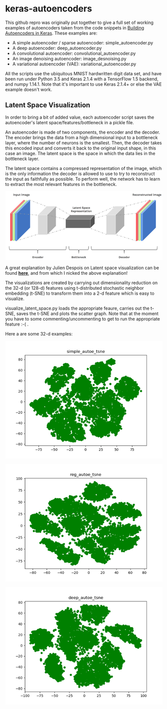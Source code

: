 # keras-autoencoders

This github repro was originally put together to give a full set of
working examples of autoencoders taken from the code snippets in
[Building Autoencoders in Keras](https://blog.keras.io/building-autoencoders-in-keras.html).
These examples are:

* A simple autoencoder / sparse autoencoder: simple\_autoencoder.py
* A deep autoencoder: deep\_autoencoder.py
* A convolutional autoencoder: convolutional\_autoencoder.py
* An image denoising autoencoder: image\_desnoising.py
* A variational autoencoder (VAE): variational\_autoencoder.py

All the scripts use the ubiquitous MNIST hardwritten digit data set,
and have been run under Python 3.5 and Keras 2.1.4 with a TensorFlow 1.5
backend, and numpy 1.14.1. Note that it's important to use Keras 2.1.4+
or else the VAE example doesn't work.

## Latent Space Visualization

In order to bring a bit of added value, each autoencoder script saves
the autoencoder's latent space/features/bottleneck in a pickle file.

An autoencoder is made of two components, the encoder and the decoder.
The encoder brings the data from a high dimensional input to a bottleneck
layer, where the number of neurons is the smallest. Then, the decoder takes
this encoded input and converts it back to the original input shape, in
this case an image. The latent space is the space in which the data lies
in the bottleneck layer.

The latent space contains a compressed representation of the image,
which is the only information the decoder is allowed to use to try to
reconstruct the input as faithfully as possible. To perform well, the
network has to learn to extract the most relevant features in the bottleneck.

![Autoencode latent space](assets/autoencoder_latent_space.png)

A great explanation by Julien Despois on Latent space visualization can
be found **[here](https://medium.com/@juliendespois/latent-space-visualization-deep-learning-bits-2-bd09a46920df)**,
and from which I nicked the above explanation!

The visualizations are created by carrying out dimensionality reduction
on the 32-d (or 128-d) features using t-distributed stochastic neighbor
embedding (t-SNE) to transform them into a 2-d feature which is easy to
visualize.

visualize\_latent\_space.py loads the appropriate feaure, carries out
the t-SNE, saves the t-SNE and plots the scatter graph. Note that at
the moment you have to some commenting/uncommenting to get to run the
appropriate feature :-( .

Here a are some 32-d examples:

![](assets/simple_autoe_tsne.png)

![](assets/reg_autoe_tsne.png)

![](assets/deep_autoe_tsne.png)

